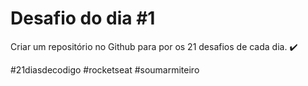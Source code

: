 # Desafio do dia #1

Criar um repositório no Github para por os 21 desafios de cada dia. ✔️

#21diasdecodigo #rocketseat #soumarmiteiro